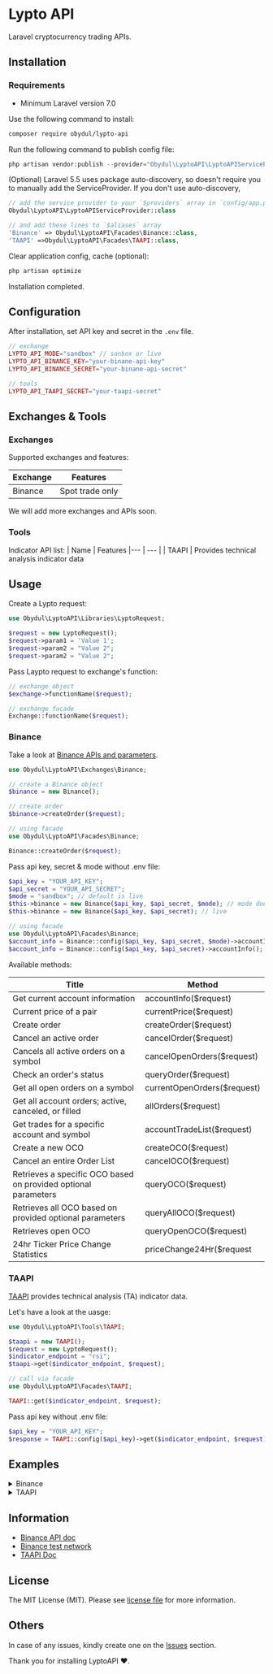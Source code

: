 # Lypto API

Laravel cryptocurrency trading APIs.

<a name="installation"></a>

## Installation

### Requirements

* Minimum Laravel version 7.0

Use the following command to install:

```bash
composer require obydul/lypto-api
```

Run the following command to publish config file:

```php
php artisan vendor:publish --provider="Obydul\LyptoAPI\LyptoAPIServiceProvider" --tag="config"
```

(Optional) Laravel 5.5 uses package auto-discovery, so doesn't require you to manually add the ServiceProvider. If you don't use auto-discovery,

```php
// add the service provider to your `$providers` array in `config/app.php` file
Obydul\LyptoAPI\LyptoAPIServiceProvider::class

// and add these lines to `$aliases` array
'Binance' => Obydul\LyptoAPI\Facades\Binance::class,
'TAAPI' =>Obydul\LyptoAPI\Facades\TAAPI::class,
```

Clear application config, cache (optional):

```php
php artisan optimize
```

Installation completed.

<a name="configuration"></a>

## Configuration

After installation, set API key and secret in the ```.env``` file.

```php
// exchange
LYPTO_API_MODE="sandbox" // sanbox or live
LYPTO_API_BINANCE_KEY="your-binane-api-key"
LYPTO_API_BINANCE_SECRET="your-binane-api-secret"

// tools
LYPTO_API_TAAPI_SECRET="your-taapi-secret"
```

<a name="exchanges"></a>

## Exchanges & Tools

### Exchanges

Supported exchanges and features:

| Exchange | Features
| --- | --- |
| Binance | Spot trade only

We will add more exchanges and APIs soon.

### Tools

Indicator API list:
| Name | Features |--- | --- | | TAAPI | Provides technical analysis indicator data

<a name="usage"></a>

## Usage

Create a Lypto request:

```php
use Obydul\LyptoAPI\Libraries\LyptoRequest;

$request = new LyptoRequest();
$request->param1 = 'Value 1';
$request->param2 = "Value 2";
$request->param2 = "Value 2";
```

Pass Laypto request to exchange's function:

```php
// exchange object
$exchange->functionName($request);

// exchange facade
Exchange::functionName($request);
```

### Binance

Take a look at [Binance APIs and parameters](https://binance-docs.github.io/apidocs/spot/en/#change-log).

```php
use Obydul\LyptoAPI\Exchanges\Binance;

// create a Binance object
$binance = new Binance();

// create order
$binance->createOrder($request);

// using facade
use Obydul\LyptoAPI\Facades\Binance;

Binance::createOrder($request);
```

Pass api key, secret & mode without .env file:

```php
$api_key = "YOUR_API_KEY";
$api_secret = "YOUR_API_SECRET";
$mode = "sandbox"; // default is live
$this->binance = new Binance($api_key, $api_secret, $mode); // mode doesn't need to pass for live
$this->binance = new Binance($api_key, $api_secret); // live

// using facade
use Obydul\LyptoAPI\Facades\Binance;
$account_info = Binance::config($api_key, $api_secret, $mode)->accountInfo(); // sandbox
$account_info = Binance::config($api_key, $api_secret)->accountInfo(); // live
```

Available methods:

| Title | Method
| --- | --- |
| Get current account information | accountInfo($request)
| Current price of a pair | currentPrice($request)
| Create order | createOrder($request)
| Cancel an active order | cancelOrder($request)
| Cancels all active orders on a symbol | cancelOpenOrders($request)
| Check an order's status | queryOrder($request)
| Get all open orders on a symbol| currentOpenOrders($request)
| Get all account orders; active, canceled, or filled | allOrders($request)
| Get trades for a specific account and symbol | accountTradeList($request)
| Create a new OCO | createOCO($request)
| Cancel an entire Order List | cancelOCO($request)
| Retrieves a specific OCO based on provided optional parameters | queryOCO($request)
| Retrieves all OCO based on provided optional parameters | queryAllOCO($request)
| Retrieves open OCO | queryOpenOCO($request)
| 24hr Ticker Price Change Statistics | priceChange24Hr($request

### TAAPI

[TAAPI](https://taapi.io) provides technical analysis (TA) indicator data.

Let's have a look at the uasge:

```php
use Obydul\LyptoAPI\Tools\TAAPI;

$taapi = new TAAPI();
$request = new LyptoRequest();
$indicator_endpoint = "rsi";
$taapi->get($indicator_endpoint, $request);

// call via facade
use Obydul\LyptoAPI\Facades\TAAPI;

TAAPI::get($indicator_endpoint, $request);
```

Pass api key without .env file:

```php
$api_key = "YOUR_API_KEY";
$response = TAAPI::config($api_key)->get($indicator_endpoint, $request);
```

<a name="examples"></a>

## Examples

<details>
<summary>Binance</summary>

```php
use Obydul\LyptoAPI\Exchanges\Binance;
use Obydul\LyptoAPI\Libraries\LyptoRequest;

private $binance;

/**
 * constructor.
 */
public function __construct()
{
    $this->binance = new Binance();
}

// account info
$account_info = $this->binance->accountInfo();
dd($account_info);

// account info using facade
use Obydul\LyptoAPI\Facades\Binance;

$account_info = Binance::accountInfo();
dd($account_info);

// create order
$request = new LyptoRequest();
$request->symbol = 'BTCUSDT';
$request->side = "SELL";
$request->type = "LIMIT";
$request->timeInForce = "GTC";
$request->quantity = 0.01;
$request->price = 9000;
$request->newClientOrderId = "my_order_id_1112";
$create_order = $this->binance->createOrder($request);
dd($create_order);

// account trade list
$request = new LyptoRequest();
$request->symbol = "BTCUSDT";
$trade_list = $this->binance->accountTradeList($request);
dd($trade_list);
```

</details>

<details>
<summary>TAAPI</summary>

```php
use Obydul\LyptoAPI\Facades\TAAPI;
use Obydul\LyptoAPI\Libraries\LyptoRequest;

// lypto request
$request = new LyptoRequest();
$request->exchange = 'binance';
$request->symbol = "BTC/USDT";
$request->interval = "1h";

// indicator endpoint
$indicator_endpoint = "macd";

// get data
$response = TAAPI::get($indicator_endpoint, $request);

dd($response);
```

Output:

```php
array:3 [▼
  "valueMACD" => 289.32379962478
  "valueMACDSignal" => 257.39665148897
  "valueMACDHist" => 31.92714813581
]
````

</details>

<a name="information"></a>

## Information

- [Binance API doc](https://binance-docs.github.io/apidocs/spot/en/#change-log)
- [Binance test network](https://testnet.binance.vision)
- [TAAPI Doc](https://taapi.io/documentation)

<a name="license"></a>

## License

The MIT License (MIT). Please see [license file](https://github.com/mdobydullah/laraskrill/blob/master/LICENSE) for more information.

<a name="others"></a>

## Others

In case of any issues, kindly create one on the [Issues](https://github.com/mdobydullah/lypto-api/issues) section.

Thank you for installing LyptoAPI :heart:.
